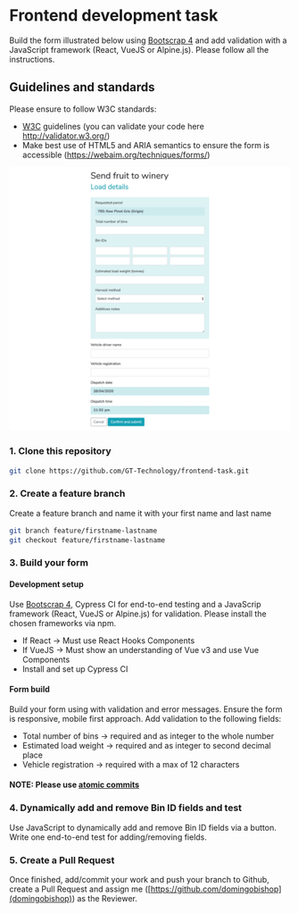 # Frontend development task

Build the form illustrated below using [Bootscrap 4](https://getbootstrap.com/) and add validation with a JavaScript framework (React, VueJS or Alpine.js). Please follow all the instructions.

## Guidelines and standards
Please ensure to follow W3C standards:
* [W3C](https://www.w3.org/TR/WCAG21/) guidelines (you can validate your code here http://validator.w3.org/)
* Make best use of HTML5 and ARIA semantics to ensure the form is accessible (https://webaim.org/techniques/forms/)

![Form](form.jpg)

### 1. Clone this repository
```bash
git clone https://github.com/GT-Technology/frontend-task.git
```

### 2. Create a feature branch
Create a feature branch and name it with your first name and last name
```bash
git branch feature/firstname-lastname
git checkout feature/firstname-lastname
```

### 3. Build your form
#### Development setup
Use [Bootscrap 4](https://getbootstrap.com/), Cypress CI for end-to-end testing and a JavaScrip framework (React, VueJS or Alpine.js) for validation. Please install the chosen frameworks via npm.
* If React -> Must use React Hooks Components
* If VueJS -> Must show an understanding of Vue v3 and use Vue Components
* Install and set up Cypress CI
#### Form build
Build your form using with validation and error messages. Ensure the form is responsive, mobile first approach. Add validation to the following fields:
* Total number of bins -> required and as integer to the whole number
* Estimated load weight -> required and as integer to second decimal place
* Vehicle registration -> required with a max of 12 characters 

#### **NOTE: Please use [atomic commits](https://seesparkbox.com/foundry/atomic_commits_with_git)**

### 4. Dynamically add and remove Bin ID fields and test
Use JavaScript to dynamically add and remove Bin ID fields via a button. Write one end-to-end test for adding/removing fields.

### 5. Create a Pull Request
Once finished, add/commit your work and push your branch to Github, create a Pull Request and assign me ([https://github.com/domingobishop](domingobishop)) as the Reviewer.
